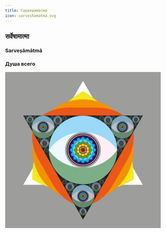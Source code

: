 ```yaml
---
title: Сарвешаматма
icon: sarveshamatma.svg
---
```


## सर्वेषामात्मा

### Sarveṣāmātmā

### Душа всего

![](sarveshamatma.svg)